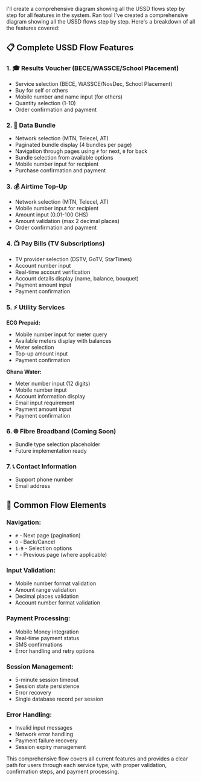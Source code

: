 I'll create a comprehensive diagram showing all the USSD flows step by step for all features in the system.
Ran tool
I've created a comprehensive diagram showing all the USSD flows step by step. Here's a breakdown of all the features covered:

## 📋 **Complete USSD Flow Features**

### **1. 🎓 Results Voucher (BECE/WASSCE/School Placement)**
- Service selection (BECE, WASSCE/NovDec, School Placement)
- Buy for self or others
- Mobile number and name input (for others)
- Quantity selection (1-10)
- Order confirmation and payment

### **2. 📱 Data Bundle**
- Network selection (MTN, Telecel, AT)
- Paginated bundle display (4 bundles per page)
- Navigation through pages using `#` for next, `0` for back
- Bundle selection from available options
- Mobile number input for recipient
- Purchase confirmation and payment

### **3. 💰 Airtime Top-Up**
- Network selection (MTN, Telecel, AT)
- Mobile number input for recipient
- Amount input (0.01-100 GHS)
- Amount validation (max 2 decimal places)
- Order confirmation and payment

### **4. 📺 Pay Bills (TV Subscriptions)**
- TV provider selection (DSTV, GoTV, StarTimes)
- Account number input
- Real-time account verification
- Account details display (name, balance, bouquet)
- Payment amount input
- Payment confirmation

### **5. ⚡ Utility Services**

**ECG Prepaid:**
- Mobile number input for meter query
- Available meters display with balances
- Meter selection
- Top-up amount input
- Payment confirmation

**Ghana Water:**
- Meter number input (12 digits)
- Mobile number input
- Account information display
- Email input requirement
- Payment amount input
- Payment confirmation

### **6. 🌐 Fibre Broadband (Coming Soon)**
- Bundle type selection placeholder
- Future implementation ready

### **7. 📞 Contact Information**
- Support phone number
- Email address

## 🔄 **Common Flow Elements**

### **Navigation:**
- `#` - Next page (pagination)
- `0` - Back/Cancel
- `1-9` - Selection options
- `*` - Previous page (where applicable)

### **Input Validation:**
- Mobile number format validation
- Amount range validation
- Decimal places validation
- Account number format validation

### **Payment Processing:**
- Mobile Money integration
- Real-time payment status
- SMS confirmations
- Error handling and retry options

### **Session Management:**
- 5-minute session timeout
- Session state persistence
- Error recovery
- Single database record per session

### **Error Handling:**
- Invalid input messages
- Network error handling
- Payment failure recovery
- Session expiry management

This comprehensive flow covers all current features and provides a clear path for users through each service type, with proper validation, confirmation steps, and payment processing.